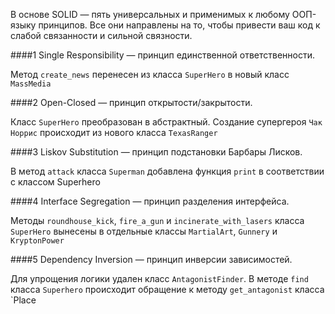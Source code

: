 В основе SOLID — пять универсальных и применимых к любому ООП-языку принципов. Все они направлены на то, чтобы привести ваш код к слабой связанности и сильной связности.

####1 Single Responsibility — принцип единственной ответственности.

Метод `create_news` перенесен из класса `SuperHero` в новый класс `MassMedia`

####2 Open-Closed — принцип открытости/закрытости.

Класс `SuperHero` преобразован в абстрактный. Создание супергероя `Чак Норрис` происходит из нового класса `TexasRanger` 

####3 Liskov Substitution — принцип подстановки Барбары Лисков.

В метод `attack` класса `Superman` добавлена функция `print` в соответствии с классом Superhero 

####4 Interface Segregation — принцип разделения интерфейса.

Методы `roundhouse_kick`, `fire_a_gun` и `incinerate_with_lasers` класса `SuperHero` вынесены в отдельные классы `MartialArt`, `Gunnery` и `KryptonPower`

####5 Dependency Inversion — принцип инверсии зависимостей.

Для упрощения логики удален класс `AntagonistFinder`. В методе `find` класса `Superhero` происходит обращение к методу `get_antagonist` класса `Place

